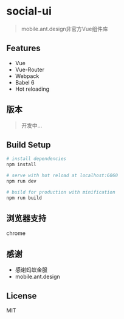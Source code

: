 # social-ui
> mobile.ant.design非官方Vue组件库
## Features

- Vue
- Vue-Router
- Webpack
- Babel 6
- Hot reloading


## 版本
> 开发中...

## Build Setup

``` bash
# install dependencies
npm install

# serve with hot reload at localhost:6060
npm run dev

# build for production with minification
npm run build

```

## 浏览器支持
chrome
## 感谢
- 感谢蚂蚁金服
- mobile.ant.design

## License
MIT

